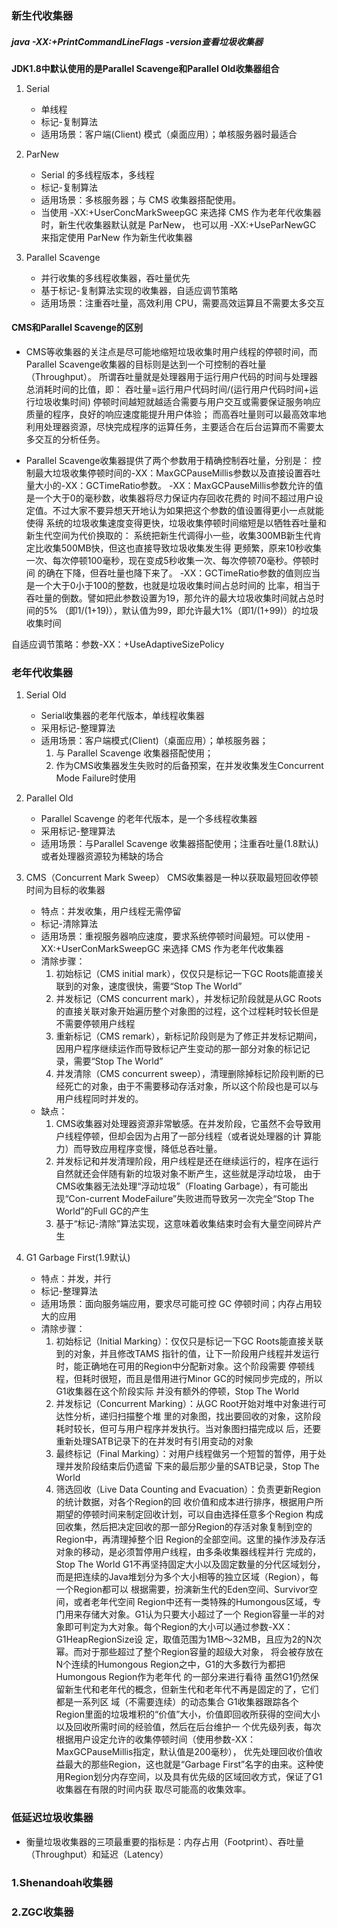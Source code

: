 ### 新生代收集器       
##### java -XX:+PrintCommandLineFlags -version查看垃圾收集器
**JDK1.8中默认使用的是Parallel Scavenge和Parallel Old收集器组合**
1. Serial
   - 单线程
   - 标记-复制算法
   - 适用场景：客户端(Client) 模式（桌面应用）；单核服务器时最适合

2. ParNew
   - Serial 的多线程版本，多线程
   - 标记-复制算法
   - 适用场景：多核服务器；与 CMS 收集器搭配使用。
   - 当使用 -XX:+UserConcMarkSweepGC 来选择 CMS 作为老年代收集器时，新生代收集器默认就是 ParNew，
           也可以用 -XX:+UseParNewGC 来指定使用 ParNew 作为新生代收集器

3. Parallel Scavenge
   - 并行收集的多线程收集器，吞吐量优先
   - 基于标记-复制算法实现的收集器，自适应调节策略
   - 适用场景：注重吞吐量，高效利用 CPU，需要高效运算且不需要太多交互

#### CMS和Parallel Scavenge的区别
- CMS等收集器的关注点是尽可能地缩短垃圾收集时用户线程的停顿时间，而Parallel Scavenge收集器的目标则是达到一个可控制的吞吐量（Throughput）。
所谓吞吐量就是处理器用于运行用户代码的时间与处理器总消耗时间的比值，即：
            吞吐量=运行用户代码时间/(运行用户代码时间+运行垃圾收集时间)
停顿时间越短就越适合需要与用户交互或需要保证服务响应质量的程序，良好的响应速度能提升用户体验；
而高吞吐量则可以最高效率地利用处理器资源，尽快完成程序的运算任务，主要适合在后台运算而不需要太多交互的分析任务。

- Parallel Scavenge收集器提供了两个参数用于精确控制吞吐量，分别是：
控制最大垃圾收集停顿时间的-XX：MaxGCPauseMillis参数以及直接设置吞吐量大小的-XX：GCTimeRatio参数。
-XX：MaxGCPauseMillis参数允许的值是一个大于0的毫秒数，收集器将尽力保证内存回收花费的
时间不超过用户设定值。不过大家不要异想天开地认为如果把这个参数的值设置得更小一点就能使得
系统的垃圾收集速度变得更快，垃圾收集停顿时间缩短是以牺牲吞吐量和新生代空间为代价换取的：
系统把新生代调得小一些，收集300MB新生代肯定比收集500MB快，但这也直接导致垃圾收集发生得
更频繁，原来10秒收集一次、每次停顿100毫秒，现在变成5秒收集一次、每次停顿70毫秒。停顿时间
的确在下降，但吞吐量也降下来了。
-XX：GCTimeRatio参数的值则应当是一个大于0小于100的整数，也就是垃圾收集时间占总时间的
比率，相当于吞吐量的倒数。譬如把此参数设置为19，那允许的最大垃圾收集时间就占总时间的5%
（即1/(1+19)），默认值为99，即允许最大1%（即1/(1+99)）的垃圾收集时间

自适应调节策略：参数-XX：+UseAdaptiveSizePolicy

### 老年代收集器
1. Serial Old
   - Serial收集器的老年代版本，单线程收集器
   - 采用标记-整理算法
   - 适用场景：客户端模式(Client)（桌面应用）；单核服务器；
        1. 与 Parallel Scavenge 收集器搭配使用；
        2. 作为CMS收集器发生失败时的后备预案，在并发收集发生Concurrent Mode Failure时使用

2. Parallel Old
   - Parallel Scavenge 的老年代版本，是一个多线程收集器
   - 采用标记-整理算法
   - 适用场景：与Parallel Scavenge 收集器搭配使用；注重吞吐量(1.8默认)或者处理器资源较为稀缺的场合

3. CMS（Concurrent Mark Sweep）
CMS收集器是一种以获取最短回收停顿时间为目标的收集器
   - 特点：并发收集，用户线程无需停留
   - 标记-清除算法
   - 适用场景：重视服务器响应速度，要求系统停顿时间最短。可以使用 -XX:+UserConMarkSweepGC 来选择 CMS 作为老年代收集器
   - 清除步骤：
     1. 初始标记（CMS initial mark），仅仅只是标记一下GC Roots能直接关联到的对象，速度很快，需要“Stop The World”
     2. 并发标记（CMS concurrent mark），并发标记阶段就是从GC Roots的直接关联对象开始遍历整个对象图的过程，这个过程耗时较长但是不需要停顿用户线程
     3. 重新标记（CMS remark），新标记阶段则是为了修正并发标记期间，因用户程序继续运作而导致标记产生变动的那一部分对象的标记记录，需要“Stop The World”
     4. 并发清除（CMS concurrent sweep），清理删除掉标记阶段判断的已经死亡的对象，由于不需要移动存活对象，所以这个阶段也是可以与用户线程同时并发的。
   - 缺点：
     1. CMS收集器对处理器资源非常敏感。在并发阶段，它虽然不会导致用户线程停顿，但却会因为占用了一部分线程（或者说处理器的计
      算能力）而导致应用程序变慢，降低总吞吐量。
     2. 并发标记和并发清理阶段，用户线程是还在继续运行的，程序在运行自然就还会伴随有新的垃圾对象不断产生，这些就是浮动垃圾，
        由于CMS收集器无法处理“浮动垃圾”（Floating Garbage），有可能出现“Con-current ModeFailure”失败进而导致另一次完全“Stop The World”的Full GC的产生
     3. 基于“标记-清除”算法实现，这意味着收集结束时会有大量空间碎片产生

4. G1  Garbage First(1.9默认)
   - 特点：并发，并行
   - 标记-整理算法
   - 适用场景：面向服务端应用，要求尽可能可控 GC 停顿时间；内存占用较大的应用
   - 清除步骤：
     1. 初始标记（Initial Marking）：仅仅只是标记一下GC Roots能直接关联到的对象，并且修改TAMS
    指针的值，让下一阶段用户线程并发运行时，能正确地在可用的Region中分配新对象。这个阶段需要
    停顿线程，但耗时很短，而且是借用进行Minor GC的时候同步完成的，所以G1收集器在这个阶段实际
    并没有额外的停顿，Stop The World
     2. 并发标记（Concurrent Marking）：从GC Root开始对堆中对象进行可达性分析，递归扫描整个堆
    里的对象图，找出要回收的对象，这阶段耗时较长，但可与用户程序并发执行。当对象图扫描完成以
    后，还要重新处理SATB记录下的在并发时有引用变动的对象
     3. 最终标记（Final Marking）：对用户线程做另一个短暂的暂停，用于处理并发阶段结束后仍遗留
    下来的最后那少量的SATB记录，Stop The World
     4. 筛选回收（Live Data Counting and Evacuation）：负责更新Region的统计数据，对各个Region的回
    收价值和成本进行排序，根据用户所期望的停顿时间来制定回收计划，可以自由选择任意多个Region
    构成回收集，然后把决定回收的那一部分Region的存活对象复制到空的Region中，再清理掉整个旧
    Region的全部空间。这里的操作涉及存活对象的移动，是必须暂停用户线程，由多条收集器线程并行
    完成的，Stop The World
        G1不再坚持固定大小以及固定数量的分代区域划分，而是把连续的Java堆划分为多个大小相等的独立区域（Region），每一个Region都可以
    根据需要，扮演新生代的Eden空间、Survivor空间，或者老年代空间
        Region中还有一类特殊的Humongous区域，专门用来存储大对象。G1认为只要大小超过了一个
    Region容量一半的对象即可判定为大对象。每个Region的大小可以通过参数-XX：G1HeapRegionSize设
    定，取值范围为1MB～32MB，且应为2的N次幂。而对于那些超过了整个Region容量的超级大对象，
    将会被存放在N个连续的Humongous Region之中，G1的大多数行为都把Humongous Region作为老年代
    的一部分来进行看待
        虽然G1仍然保留新生代和老年代的概念，但新生代和老年代不再是固定的了，它们都是一系列区
    域（不需要连续）的动态集合
        G1收集器跟踪各个Region里面的垃圾堆积的“价值”大小，价值即回收所获得的空间大小以及回收所需时间的经验值，然后在后台维护一
    个优先级列表，每次根据用户设定允许的收集停顿时间（使用参数-XX：MaxGCPauseMillis指定，默认值是200毫秒），
    优先处理回收价值收益最大的那些Region，这也就是“Garbage First”名字的由来。这种使用Region划分内存空间，以及具有优先级的区域回收方式，保证了G1收集器在有限的时间内获
    取尽可能高的收集效率。
    
### 低延迟垃圾收集器
 - 衡量垃圾收集器的三项最重要的指标是：内存占用（Footprint）、吞吐量（Throughput）和延迟（Latency）

### 1.Shenandoah收集器


### 2.ZGC收集器
    